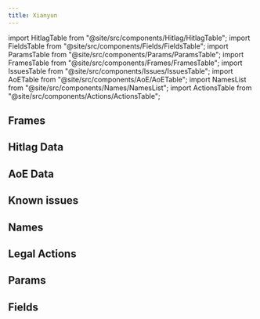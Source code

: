 ```yaml
---
title: Xianyun
---
```


import HitlagTable from "@site/src/components/Hitlag/HitlagTable";
import FieldsTable from "@site/src/components/Fields/FieldsTable";
import ParamsTable from "@site/src/components/Params/ParamsTable";
import FramesTable from "@site/src/components/Frames/FramesTable";
import IssuesTable from "@site/src/components/Issues/IssuesTable";
import AoETable from "@site/src/components/AoE/AoETable";
import NamesList from "@site/src/components/Names/NamesList";
import ActionsTable from "@site/src/components/Actions/ActionsTable";

## Frames

<FramesTable item_key="xianyun" />

## Hitlag Data

<HitlagTable item_key="xianyun" />

## AoE Data

<AoETable item_key="xianyun" />

## Known issues

<IssuesTable item_key="xianyun" />

## Names

<NamesList item_key="xianyun" />

## Legal Actions

<ActionsTable item_key="xianyun" />

## Params

<ParamsTable item_key="xianyun" />

## Fields

<FieldsTable item_key="xianyun" />
